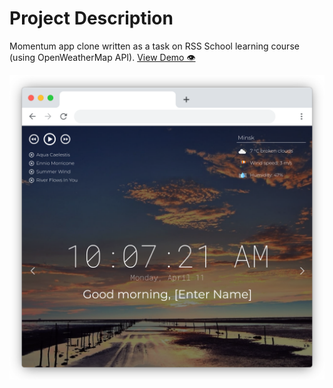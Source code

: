 # Project Description

Momentum app clone written as a task on RSS School learning course (using OpenWeatherMap API). [View&nbsp;Demo&nbsp;👁️](https://vkarasik.github.io/momentum/)

![Demo](demo.png)
